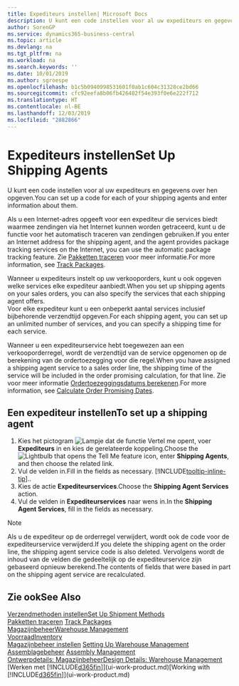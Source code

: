 ```yaml
---
title: Expediteurs instellen| Microsoft Docs
description: U kunt een code instellen voor al uw expediteurs en gegevens over hen opgeven.
author: SorenGP
ms.service: dynamics365-business-central
ms.topic: article
ms.devlang: na
ms.tgt_pltfrm: na
ms.workload: na
ms.search.keywords: ''
ms.date: 10/01/2019
ms.author: sgroespe
ms.openlocfilehash: b1c5b0940998531601f0ab1c604c31328ce2bd66
ms.sourcegitcommit: cfc92eefa8b06fb426482f54e393f0e6e222f712
ms.translationtype: HT
ms.contentlocale: nl-BE
ms.lasthandoff: 12/03/2019
ms.locfileid: "2882866"
---
```

# <a name="set-up-shipping-agents"></a><span data-ttu-id="39826-103">Expediteurs instellen</span><span class="sxs-lookup"><span data-stu-id="39826-103">Set Up Shipping Agents</span></span>
<span data-ttu-id="39826-104">U kunt een code instellen voor al uw expediteurs en gegevens over hen opgeven.</span><span class="sxs-lookup"><span data-stu-id="39826-104">You can set up a code for each of your shipping agents and enter information about them.</span></span>  

<span data-ttu-id="39826-105">Als u een Internet-adres opgeeft voor een expediteur die services biedt waarmee zendingen via het Internet kunnen worden getraceerd, kunt u de functie voor het automatisch traceren van zendingen gebruiken.</span><span class="sxs-lookup"><span data-stu-id="39826-105">If you enter an Internet address for the shipping agent, and the agent provides package tracking services on the Internet, you can use the automatic package tracking feature.</span></span> <span data-ttu-id="39826-106">Zie [Pakketten traceren](sales-how-track-packages.md) voor meer informatie.</span><span class="sxs-lookup"><span data-stu-id="39826-106">For more information, see [Track Packages](sales-how-track-packages.md).</span></span>

<span data-ttu-id="39826-107">Wanneer u expediteurs instelt op uw verkooporders, kunt u ook opgeven welke services elke expediteur aanbiedt.</span><span class="sxs-lookup"><span data-stu-id="39826-107">When you set up shipping agents on your sales orders, you can also specify the services that each shipping agent offers.</span></span>  
<span data-ttu-id="39826-108">Voor elke expediteur kunt u een onbeperkt aantal services inclusief bijbehorende verzendtijd opgeven.</span><span class="sxs-lookup"><span data-stu-id="39826-108">For each shipping agent, you can set up an unlimited number of services, and you can specify a shipping time for each service.</span></span>  

<span data-ttu-id="39826-109">Wanneer u een expediteurservice hebt toegewezen aan een verkooporderregel, wordt de verzendtijd van de service opgenomen op de berekening van de ordertoezegging voor die regel.</span><span class="sxs-lookup"><span data-stu-id="39826-109">When you have assigned a shipping agent service to a sales order line, the shipping time of the service will be included in the order promising calculation, for that line.</span></span> <span data-ttu-id="39826-110">Zie voor meer informatie [Ordertoezeggingsdatums berekenen](sales-how-to-calculate-order-promising-dates.md).</span><span class="sxs-lookup"><span data-stu-id="39826-110">For more information, see [Calculate Order Promising Dates](sales-how-to-calculate-order-promising-dates.md).</span></span>

## <a name="to-set-up-a-shipping-agent"></a><span data-ttu-id="39826-111">Een expediteur instellen</span><span class="sxs-lookup"><span data-stu-id="39826-111">To set up a shipping agent</span></span>  
1.  <span data-ttu-id="39826-112">Kies het pictogram ![Lampje dat de functie Vertel me opent](media/ui-search/search_small.png "Vertel me wat u wilt doen"), voer **Expediteurs** in en kies de gerelateerde koppeling.</span><span class="sxs-lookup"><span data-stu-id="39826-112">Choose the ![Lightbulb that opens the Tell Me feature](media/ui-search/search_small.png "Tell me what you want to do") icon, enter **Shipping Agents**, and then choose the related link.</span></span>  
2.  <span data-ttu-id="39826-113">Vul de velden in.</span><span class="sxs-lookup"><span data-stu-id="39826-113">Fill in the fields as necessary.</span></span> [!INCLUDE[tooltip-inline-tip](includes/tooltip-inline-tip_md.md)]<span data-ttu-id="39826-114">.</span><span class="sxs-lookup"><span data-stu-id="39826-114">.</span></span>  
3.  <span data-ttu-id="39826-115">Kies de actie **Expediteurservices**.</span><span class="sxs-lookup"><span data-stu-id="39826-115">Choose the **Shipping Agent Services** action.</span></span>
4. <span data-ttu-id="39826-116">Vul de velden in **Expediteurservices** naar wens in.</span><span class="sxs-lookup"><span data-stu-id="39826-116">In the **Shipping Agent Services**, fill in the fields as necessary.</span></span>

> [!NOTE]  
>  <span data-ttu-id="39826-117">Als u de expediteur op de orderregel verwijdert, wordt ook de code voor de expediteurservice verwijderd.</span><span class="sxs-lookup"><span data-stu-id="39826-117">If you delete the shipping agent on the order line, the shipping agent service code is also deleted.</span></span> <span data-ttu-id="39826-118">Vervolgens wordt de inhoud van de velden die gedeeltelijk op de expediteurservice zijn gebaseerd opnieuw berekend.</span><span class="sxs-lookup"><span data-stu-id="39826-118">The contents of fields that were based in part on the shipping agent service are recalculated.</span></span>  

## <a name="see-also"></a><span data-ttu-id="39826-119">Zie ook</span><span class="sxs-lookup"><span data-stu-id="39826-119">See Also</span></span>
[<span data-ttu-id="39826-120">Verzendmethoden instellen</span><span class="sxs-lookup"><span data-stu-id="39826-120">Set Up Shipment Methods</span></span>](sales-how-set-up-shipment-methods.md)  
<span data-ttu-id="39826-121">[Pakketten traceren](sales-how-track-packages.md)  </span><span class="sxs-lookup"><span data-stu-id="39826-121">[Track Packages](sales-how-track-packages.md)  </span></span>  
[<span data-ttu-id="39826-122">Magazijnbeheer</span><span class="sxs-lookup"><span data-stu-id="39826-122">Warehouse Management</span></span>](warehouse-manage-warehouse.md)  
[<span data-ttu-id="39826-123">Voorraad</span><span class="sxs-lookup"><span data-stu-id="39826-123">Inventory</span></span>](inventory-manage-inventory.md)  
<span data-ttu-id="39826-124">[Magazijnbeheer instellen](warehouse-setup-warehouse.md)   </span><span class="sxs-lookup"><span data-stu-id="39826-124">[Setting Up Warehouse Management](warehouse-setup-warehouse.md)   </span></span>  
<span data-ttu-id="39826-125">[Assemblagebeheer](assembly-assemble-items.md)  </span><span class="sxs-lookup"><span data-stu-id="39826-125">[Assembly Management](assembly-assemble-items.md)  </span></span>  
[<span data-ttu-id="39826-126">Ontwerpdetails: Magazijnbeheer</span><span class="sxs-lookup"><span data-stu-id="39826-126">Design Details: Warehouse Management</span></span>](design-details-warehouse-management.md)  
<span data-ttu-id="39826-127">[Werken met [!INCLUDE[d365fin](includes/d365fin_md.md)]](ui-work-product.md)</span><span class="sxs-lookup"><span data-stu-id="39826-127">[Working with [!INCLUDE[d365fin](includes/d365fin_md.md)]](ui-work-product.md)</span></span>  
